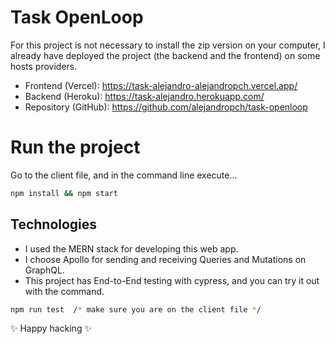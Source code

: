 # Task OpenLoop

For this project is not necessary to install the zip version on your computer, I already have deployed the project (the backend and the frontend) on some hosts providers.


- Frontend (Vercel): https://task-alejandro-alejandropch.vercel.app/
- Backend (Heroku): https://task-alejandro.herokuapp.com/
- Repository (GitHub): https://github.com/alejandropch/task-openloop

# Run the project 
Go to the client file, and in the command line execute...
```bash
npm install && npm start
```

## Technologies

- I used the MERN stack for developing this web app.
- I choose Apollo for sending and receiving Queries and Mutations on GraphQL.
- This project has End-to-End testing with cypress, and you can try it out with the command.
```bash
npm run test  /* make sure you are on the client file */
```
✨ Happy hacking ✨
